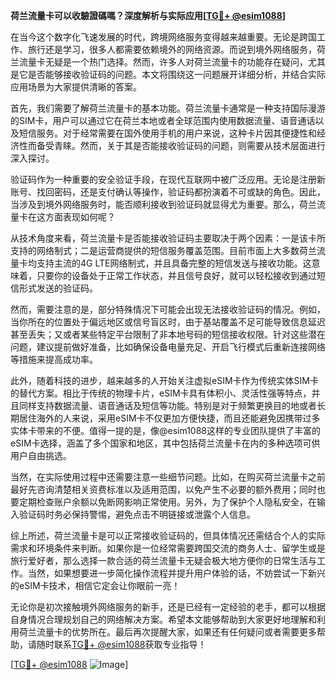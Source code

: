 **荷兰流量卡可以收驗證碼嗎？深度解析与实际应用[[TG💪+ @esim1088](https://t.me/s/esim1088)]**

在当今这个数字化飞速发展的时代，跨境网络服务变得越来越重要。无论是跨国工作、旅行还是学习，很多人都需要依赖境外的网络资源。而说到境外网络服务，荷兰流量卡无疑是一个热门选择。然而，许多人对荷兰流量卡的功能存在疑问，尤其是它是否能够接收验证码的问题。本文将围绕这一问题展开详细分析，并结合实际应用场景为大家提供清晰的答案。

首先，我们需要了解荷兰流量卡的基本功能。荷兰流量卡通常是一种支持国际漫游的SIM卡，用户可以通过它在荷兰本地或者全球范围内使用数据流量、语音通话以及短信服务。对于经常需要在国外使用手机的用户来说，这种卡片因其便捷性和经济性而备受青睐。然而，关于其是否能接收验证码的问题，则需要从技术层面进行深入探讨。

验证码作为一种重要的安全验证手段，在现代互联网中被广泛应用。无论是注册新账号、找回密码，还是支付确认等操作，验证码都扮演着不可或缺的角色。因此，当涉及到境外网络服务时，能否顺利接收到验证码就显得尤为重要。那么，荷兰流量卡在这方面表现如何呢？

从技术角度来看，荷兰流量卡是否能接收验证码主要取决于两个因素：一是该卡所支持的网络制式；二是运营商提供的短信服务覆盖范围。目前市面上大多数荷兰流量卡均支持主流的4G LTE网络制式，并且具备完整的短信发送与接收功能。这意味着，只要你的设备处于正常工作状态，并且信号良好，就可以轻松接收到通过短信形式发送的验证码。

然而，需要注意的是，部分特殊情况下可能会出现无法接收验证码的情况。例如，当你所在的位置处于偏远地区或信号盲区时，由于基站覆盖不足可能导致信息延迟甚至丢失；又或者某些特定平台限制了非本地号码的短信接收权限。针对这些潜在问题，建议提前做好准备，比如确保设备电量充足、开启飞行模式后重新连接网络等措施来提高成功率。

此外，随着科技的进步，越来越多的人开始关注虚拟eSIM卡作为传统实体SIM卡的替代方案。相比于传统的物理卡片，eSIM卡具有体积小、灵活性强等特点，并且同样支持数据流量、语音通话及短信等功能。特别是对于频繁更换目的地或者长期居住海外的人来说，采用eSIM卡不仅更加方便快捷，而且还能避免因携带过多实体卡带来的不便。值得一提的是，像@esim1088这样的专业团队提供了丰富的eSIM卡选择，涵盖了多个国家和地区，其中包括荷兰流量卡在内的多种选项可供用户自由挑选。

当然，在实际使用过程中还需要注意一些细节问题。比如，在购买荷兰流量卡之前最好先咨询清楚相关资费标准以及适用范围，以免产生不必要的额外费用；同时也要定期检查账户余额以免断网影响正常使用。另外，为了保护个人隐私安全，在输入验证码时务必保持警惕，避免点击不明链接或泄露个人信息。

综上所述，荷兰流量卡是可以正常接收验证码的，但具体情况还需结合个人的实际需求和环境条件来判断。如果你是一位经常需要跨国交流的商务人士、留学生或是旅行爱好者，那么选择一款合适的荷兰流量卡无疑会极大地方便你的日常生活与工作。当然，如果想要进一步简化操作流程并提升用户体验的话，不妨尝试一下新兴的eSIM卡技术，相信它定会让你眼前一亮！

无论你是初次接触境外网络服务的新手，还是已经有一定经验的老手，都可以根据自身情况合理规划自己的网络解决方案。希望本文能够帮助到大家更好地理解和利用荷兰流量卡的优势所在。最后再次提醒大家，如果还有任何疑问或者需要更多帮助，请随时联系[TG💪+ @esim1088](https://t.me/s/esim1088)获取专业指导！ 

[[TG💪+ @esim1088](https://t.me/s/esim1088) ![Image](https://i.postimg.cc/4NQfJmqS/Snipaste-2025-05-13-00-14-12.png)]